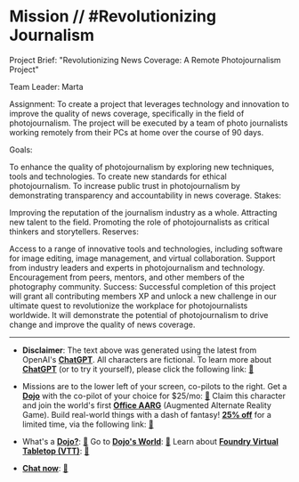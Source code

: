 # Mission // #Revolutionizing Journalism

Project Brief: "Revolutionizing News Coverage: A Remote Photojournalism Project"

Team Leader: Marta

Assignment:
To create a project that leverages technology and innovation to improve the quality of news coverage, specifically in the field of photojournalism. The project will be executed by a team of photo journalists working remotely from their PCs at home over the course of 90 days.

Goals:

To enhance the quality of photojournalism by exploring new techniques, tools and technologies.
To create new standards for ethical photojournalism.
To increase public trust in photojournalism by demonstrating transparency and accountability in news coverage.
Stakes:

Improving the reputation of the journalism industry as a whole.
Attracting new talent to the field.
Promoting the role of photojournalists as critical thinkers and storytellers.
Reserves:

Access to a range of innovative tools and technologies, including software for image editing, image management, and virtual collaboration.
Support from industry leaders and experts in photojournalism and technology.
Encouragement from peers, mentors, and other members of the photography community.
Success:
Successful completion of this project will grant all contributing members XP and unlock a new challenge in our ultimate quest to revolutionize the workplace for photojournalists worldwide. It will demonstrate the potential of photojournalism to drive change and improve the quality of news coverage.

---

* **Disclaimer**: The text above was generated using the latest from OpenAI's [**ChatGPT**](https://openai.com/blog/chatgpt/).  All characters are fictional.  To learn more about [**ChatGPT**](https://openai.com/blog/chatgpt/) (or to try it yourself), please click the following link: [:closed_book:](https://openai.com/blog/chatgpt/)

* Missions are to the lower left of your screen, co-pilots to the right. Get a [**Dojo**](https://workmates.live/marketplace) with the co-pilot of your choice for $25/mo: [:green_book:](https://workmates.live/marketplace)  Claim this character and join the world's first [**Office AARG**](https://dojos.world) (Augmented Alternate Reality Game). Build real-world things with a dash of fantasy! [**25% off**](https://blog.workmates.live/deal-on-a-dojo) for a limited time, via the following link: [:green_book:](https://blog.workmates.live/deal-on-a-dojo) 

* What's a [**Dojo?**](https://workdojos.com): [:blue_book:](https://workdojos.com)  Go to [**Dojo's World**](https://dojos.world): [:blue_book:](https://dojos.world)  Learn about [**Foundry Virtual Tabletop (VTT)**](https://foundryvtt.com): [:closed_book:](https://foundryvtt.com/)

* [**Chat now**](https://chat.workmates.live/channel/support): [:ledger:](https://chat.workmates.live/channel/support)